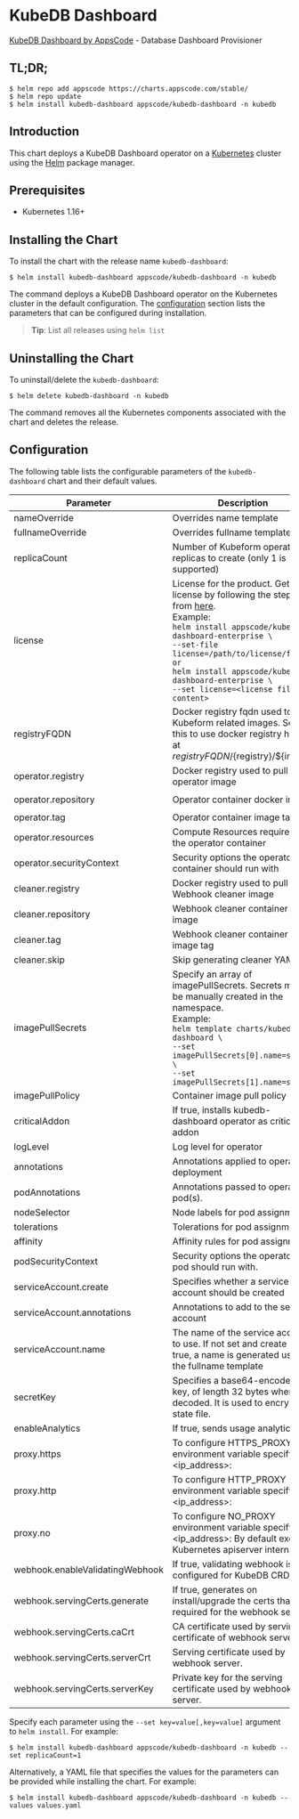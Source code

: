 # KubeDB Dashboard

[KubeDB Dashboard by AppsCode](https://github.com/kubedb) - Database Dashboard Provisioner

## TL;DR;

```console
$ helm repo add appscode https://charts.appscode.com/stable/
$ helm repo update
$ helm install kubedb-dashboard appscode/kubedb-dashboard -n kubedb
```

## Introduction

This chart deploys a KubeDB Dashboard operator on a [Kubernetes](http://kubernetes.io) cluster using the [Helm](https://helm.sh) package manager.

## Prerequisites

- Kubernetes 1.16+

## Installing the Chart

To install the chart with the release name `kubedb-dashboard`:

```console
$ helm install kubedb-dashboard appscode/kubedb-dashboard -n kubedb
```

The command deploys a KubeDB Dashboard operator on the Kubernetes cluster in the default configuration. The [configuration](#configuration) section lists the parameters that can be configured during installation.

> **Tip**: List all releases using `helm list`

## Uninstalling the Chart

To uninstall/delete the `kubedb-dashboard`:

```console
$ helm delete kubedb-dashboard -n kubedb
```

The command removes all the Kubernetes components associated with the chart and deletes the release.

## Configuration

The following table lists the configurable parameters of the `kubedb-dashboard` chart and their default values.

|            Parameter            |                                                                                                                                                                                        Description                                                                                                                                                                                         |            Default            |
|---------------------------------|--------------------------------------------------------------------------------------------------------------------------------------------------------------------------------------------------------------------------------------------------------------------------------------------------------------------------------------------------------------------------------------------|-------------------------------|
| nameOverride                    | Overrides name template                                                                                                                                                                                                                                                                                                                                                                    | <code>""</code>               |
| fullnameOverride                | Overrides fullname template                                                                                                                                                                                                                                                                                                                                                                | <code>""</code>               |
| replicaCount                    | Number of Kubeform operator replicas to create (only 1 is supported)                                                                                                                                                                                                                                                                                                                       | <code>1</code>                |
| license                         | License for the product. Get a license by following the steps from [here](https://kubedb.com/docs/latest/setup/install/overview/#get-a-license). <br> Example: <br> `helm install appscode/kubedb-dashboard-enterprise \` <br> `--set-file license=/path/to/license/file` <br> `or` <br> `helm install appscode/kubedb-dashboard-enterprise \` <br> `--set license=<license file content>` | <code>""</code>               |
| registryFQDN                    | Docker registry fqdn used to pull Kubeform related images. Set this to use docker registry hosted at ${registryFQDN}/${registry}/${image}                                                                                                                                                                                                                                                  | <code>""</code>               |
| operator.registry               | Docker registry used to pull operator image                                                                                                                                                                                                                                                                                                                                                | <code>kubedb</code>           |
| operator.repository             | Operator container docker image                                                                                                                                                                                                                                                                                                                                                            | <code>kubedb-dashboard</code> |
| operator.tag                    | Operator container image tag                                                                                                                                                                                                                                                                                                                                                               | <code>v0.0.1</code>           |
| operator.resources              | Compute Resources required by the operator container                                                                                                                                                                                                                                                                                                                                       | <code>{}</code>               |
| operator.securityContext        | Security options the operator container should run with                                                                                                                                                                                                                                                                                                                                    | <code>{}</code>               |
| cleaner.registry                | Docker registry used to pull Webhook cleaner image                                                                                                                                                                                                                                                                                                                                         | <code>appscode</code>         |
| cleaner.repository              | Webhook cleaner container image                                                                                                                                                                                                                                                                                                                                                            | <code>kubectl</code>          |
| cleaner.tag                     | Webhook cleaner container image tag                                                                                                                                                                                                                                                                                                                                                        | <code>v1.22</code>            |
| cleaner.skip                    | Skip generating cleaner YAML                                                                                                                                                                                                                                                                                                                                                               | <code>false</code>            |
| imagePullSecrets                | Specify an array of imagePullSecrets. Secrets must be manually created in the namespace. <br> Example: <br> `helm template charts/kubedb-dashboard \` <br> `--set imagePullSecrets[0].name=sec0 \` <br> `--set imagePullSecrets[1].name=sec1`                                                                                                                                              | <code>[]</code>               |
| imagePullPolicy                 | Container image pull policy                                                                                                                                                                                                                                                                                                                                                                | <code>IfNotPresent</code>     |
| criticalAddon                   | If true, installs kubedb-dashboard operator as critical addon                                                                                                                                                                                                                                                                                                                              | <code>false</code>            |
| logLevel                        | Log level for operator                                                                                                                                                                                                                                                                                                                                                                     | <code>3</code>                |
| annotations                     | Annotations applied to operator deployment                                                                                                                                                                                                                                                                                                                                                 | <code>{}</code>               |
| podAnnotations                  | Annotations passed to operator pod(s).                                                                                                                                                                                                                                                                                                                                                     | <code>{}</code>               |
| nodeSelector                    | Node labels for pod assignment                                                                                                                                                                                                                                                                                                                                                             | <code></code>                 |
| tolerations                     | Tolerations for pod assignment                                                                                                                                                                                                                                                                                                                                                             | <code>[]</code>               |
| affinity                        | Affinity rules for pod assignment                                                                                                                                                                                                                                                                                                                                                          | <code>{}</code>               |
| podSecurityContext              | Security options the operator pod should run with.                                                                                                                                                                                                                                                                                                                                         | <code>{}</code>               |
| serviceAccount.create           | Specifies whether a service account should be created                                                                                                                                                                                                                                                                                                                                      | <code>true</code>             |
| serviceAccount.annotations      | Annotations to add to the service account                                                                                                                                                                                                                                                                                                                                                  | <code>{}</code>               |
| serviceAccount.name             | The name of the service account to use. If not set and create is true, a name is generated using the fullname template                                                                                                                                                                                                                                                                     | <code></code>                 |
| secretKey                       | Specifies a base64-encoded key, of length 32 bytes when decoded. It is used to encrypt the state file.                                                                                                                                                                                                                                                                                     | <code></code>                 |
| enableAnalytics                 | If true, sends usage analytics                                                                                                                                                                                                                                                                                                                                                             | <code>true</code>             |
| proxy.https                     | To configure HTTPS_PROXY environment variable specify <ip_address>:<port>                                                                                                                                                                                                                                                                                                                  | <code>''</code>               |
| proxy.http                      | To configure HTTP_PROXY environment variable specify <ip_address>:<port>                                                                                                                                                                                                                                                                                                                   | <code>''</code>               |
| proxy.no                        | To configure NO_PROXY environment variable specify <ip_address>:<port> By default exclude Kubernetes apiserver internal IP.                                                                                                                                                                                                                                                                | <code>'10.43.0.1'</code>      |
| webhook.enableValidatingWebhook | If true, validating webhook is configured for KubeDB CRDss                                                                                                                                                                                                                                                                                                                                 | <code>true</code>             |
| webhook.servingCerts.generate   | If true, generates on install/upgrade the certs that is required for the webhook server.                                                                                                                                                                                                                                                                                                   | <code>true</code>             |
| webhook.servingCerts.caCrt      | CA certificate used by serving certificate of webhook server.                                                                                                                                                                                                                                                                                                                              | <code>""</code>               |
| webhook.servingCerts.serverCrt  | Serving certificate used by webhook server.                                                                                                                                                                                                                                                                                                                                                | <code>""</code>               |
| webhook.servingCerts.serverKey  | Private key for the serving certificate used by webhook server.                                                                                                                                                                                                                                                                                                                            | <code>""</code>               |


Specify each parameter using the `--set key=value[,key=value]` argument to `helm install`. For example:

```console
$ helm install kubedb-dashboard appscode/kubedb-dashboard -n kubedb --set replicaCount=1
```

Alternatively, a YAML file that specifies the values for the parameters can be provided while
installing the chart. For example:

```console
$ helm install kubedb-dashboard appscode/kubedb-dashboard -n kubedb --values values.yaml
```

